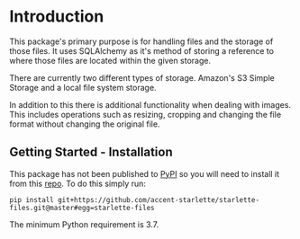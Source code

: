 # Introduction

This package's primary purpose is for handling files and the storage of those files.
It uses SQLAlchemy as it's method of storing a reference to where those files
are located within the given storage.

There are currently two different types of storage. Amazon's S3 Simple Storage and a local file system storage.

In addition to this there is additional functionality when dealing with images.
This includes operations such as resizing, cropping and changing the file format without 
changing the original file.

## Getting Started - Installation

This package has not been published to [PyPI](https://pypi.org) so you will need to install it from
this [repo](https://github.com/accent-starlette/starlette-files). To do this simply run:

```
pip install git+https://github.com/accent-starlette/starlette-files.git@master#egg=starlette-files
```

The minimum Python requirement is 3.7.